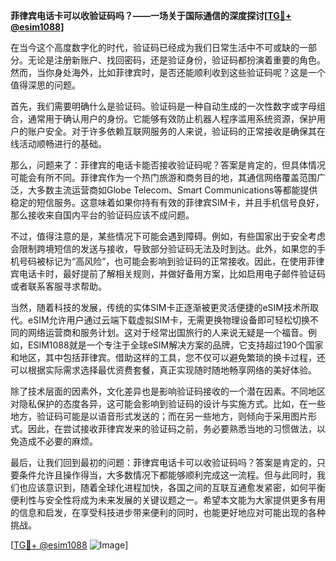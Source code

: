 **菲律宾电话卡可以收验证码吗？——一场关于国际通信的深度探讨[[TG💪+ @esim1088](https://t.me/s/esim1088)]**

在当今这个高度数字化的时代，验证码已经成为我们日常生活中不可或缺的一部分。无论是注册新账户、找回密码，还是验证身份，验证码都扮演着重要的角色。然而，当你身处海外，比如菲律宾时，是否还能顺利收到这些验证码呢？这是一个值得深思的问题。

首先，我们需要明确什么是验证码。验证码是一种自动生成的一次性数字或字母组合，通常用于确认用户的身份。它能够有效防止机器人程序滥用系统资源，保护用户的账户安全。对于许多依赖互联网服务的人来说，验证码的正常接收是确保其在线活动顺畅进行的基础。

那么，问题来了：菲律宾的电话卡能否接收验证码呢？答案是肯定的，但具体情况可能会有所不同。菲律宾作为一个热门旅游和商务目的地，其通信网络覆盖范围广泛，大多数主流运营商如Globe Telecom、Smart Communications等都能提供稳定的短信服务。这意味着如果你持有有效的菲律宾SIM卡，并且手机信号良好，那么接收来自国内平台的验证码应该不成问题。

不过，值得注意的是，某些情况下可能会遇到障碍。例如，有些国家出于安全考虑会限制跨境短信的发送与接收，导致部分验证码无法及时到达。此外，如果您的手机号码被标记为“高风险”，也可能会影响到验证码的正常接收。因此，在使用菲律宾电话卡时，最好提前了解相关规则，并做好备用方案，比如启用电子邮件验证码或者联系客服寻求帮助。

当然，随着科技的发展，传统的实体SIM卡正逐渐被更灵活便捷的eSIM技术所取代。eSIM允许用户通过云端下载虚拟SIM卡，无需更换物理设备即可轻松切换不同的网络运营商和服务计划。这对于经常出国旅行的人来说无疑是一个福音。例如，ESIM1088就是一个专注于全球eSIM解决方案的品牌，它支持超过190个国家和地区，其中包括菲律宾。借助这样的工具，您不仅可以避免繁琐的换卡过程，还可以根据实际需求选择最优资费套餐，真正实现随时随地畅享网络的美好体验。

除了技术层面的因素外，文化差异也是影响验证码接收的一个潜在因素。不同地区对隐私保护的态度各异，这可能会影响到验证码的设计与实施方式。比如，在一些地方，验证码可能是以语音形式发送的；而在另一些地方，则倾向于采用图片形式。因此，在尝试接收菲律宾发来的验证码之前，务必要熟悉当地的习惯做法，以免造成不必要的麻烦。

最后，让我们回到最初的问题：菲律宾电话卡可以收验证码吗？答案是肯定的，只要条件允许且操作得当，大多数情况下都能够顺利完成这一流程。但与此同时，我们也应该意识到，随着全球化进程加快，各国之间的互联互通愈发紧密，如何平衡便利性与安全性将成为未来发展的关键议题之一。希望本文能为大家提供更多有用的信息和启发，在享受科技进步带来便利的同时，也能更好地应对可能出现的各种挑战。

[[TG💪+ @esim1088](https://t.me/s/esim1088) ![Image](https://i.postimg.cc/4NQfJmqS/Snipaste-2025-05-13-00-14-12.png)]